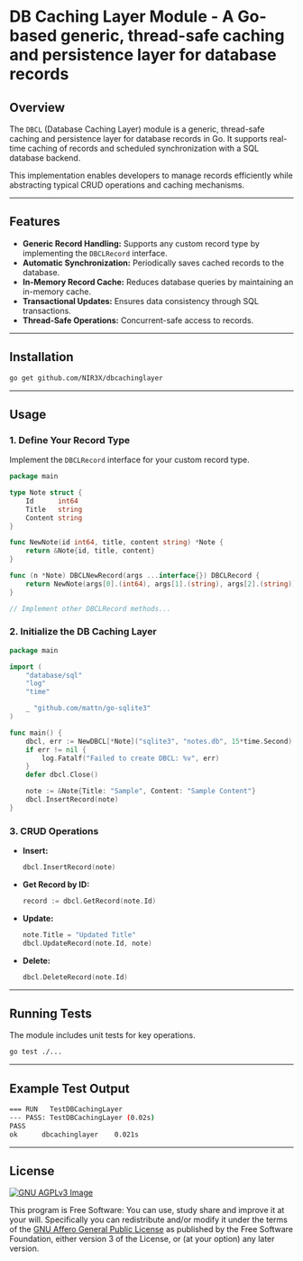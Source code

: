 # DB Caching Layer Module - A Go-based generic, thread-safe caching and persistence layer for database records

## Overview
The `DBCL` (Database Caching Layer) module is a generic, thread-safe caching and persistence layer for database records in Go. It supports real-time caching of records and scheduled synchronization with a SQL database backend.

This implementation enables developers to manage records efficiently while abstracting typical CRUD operations and caching mechanisms.

---

## Features

- **Generic Record Handling:** Supports any custom record type by implementing the `DBCLRecord` interface.
- **Automatic Synchronization:** Periodically saves cached records to the database.
- **In-Memory Record Cache:** Reduces database queries by maintaining an in-memory cache.
- **Transactional Updates:** Ensures data consistency through SQL transactions.
- **Thread-Safe Operations:** Concurrent-safe access to records.

---

## Installation

```bash
go get github.com/NIR3X/dbcachinglayer
```

---

## Usage

### 1. Define Your Record Type
Implement the `DBCLRecord` interface for your custom record type.

```go
package main

type Note struct {
    Id      int64
    Title   string
    Content string
}

func NewNote(id int64, title, content string) *Note {
	return &Note{id, title, content}
}

func (n *Note) DBCLNewRecord(args ...interface{}) DBCLRecord {
	return NewNote(args[0].(int64), args[1].(string), args[2].(string))
}

// Implement other DBCLRecord methods...
```

### 2. Initialize the DB Caching Layer

```go
package main

import (
    "database/sql"
    "log"
    "time"

    _ "github.com/mattn/go-sqlite3"
)

func main() {
    dbcl, err := NewDBCL[*Note]("sqlite3", "notes.db", 15*time.Second)
    if err != nil {
        log.Fatalf("Failed to create DBCL: %v", err)
    }
    defer dbcl.Close()

    note := &Note{Title: "Sample", Content: "Sample Content"}
    dbcl.InsertRecord(note)
}
```

### 3. CRUD Operations

- **Insert:**
  ```go
  dbcl.InsertRecord(note)
  ```

- **Get Record by ID:**
  ```go
  record := dbcl.GetRecord(note.Id)
  ```

- **Update:**
  ```go
  note.Title = "Updated Title"
  dbcl.UpdateRecord(note.Id, note)
  ```

- **Delete:**
  ```go
  dbcl.DeleteRecord(note.Id)
  ```

---

## Running Tests

The module includes unit tests for key operations.

```bash
go test ./...
```

---

## Example Test Output

```bash
=== RUN   TestDBCachingLayer
--- PASS: TestDBCachingLayer (0.02s)
PASS
ok      dbcachinglayer    0.021s
```

---

## License

[![GNU AGPLv3 Image](https://www.gnu.org/graphics/agplv3-155x51.png)](https://www.gnu.org/licenses/agpl-3.0.html)

This program is Free Software: You can use, study share and improve it at your
will. Specifically you can redistribute and/or modify it under the terms of the
[GNU Affero General Public License](https://www.gnu.org/licenses/agpl-3.0.html) as
published by the Free Software Foundation, either version 3 of the License, or
(at your option) any later version.

